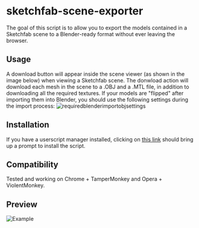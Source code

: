 sketchfab-scene-exporter
===================
The goal of this script is to allow you to export the models contained in a Sketchfab scene to a Blender-ready format without ever leaving the browser.  

Usage
---------------------
A download button will appear inside the scene viewer (as shown in the image below) when viewing a Sketchfab scene. The donwload action will download each mesh in the scene to a .OBJ and a .MTL file, in addition to downloading all the required textures. If your models are "flipped" after importing them into Blender, you should use the following settings during the import process:
![requiredblenderimportobjsettings](https://cloud.githubusercontent.com/assets/3529573/3884105/ec8cdfe6-21a9-11e4-9a21-d6bad493daf1.png)
  
Installation
---------------------
If you have a userscript manager installed, clicking on [this link](https://github.com/reinitialized/sketchfab-scene-exporter/raw/master/sketchfab-scene-exporter.user.js) should bring up a prompt to install the script. 

Compatibility
---------------------
Tested and working on Chrome + TamperMonkey and Opera + ViolentMonkey.  

Preview
---------------------
![Example](https://raw.githubusercontent.com/reinitialized/sketchfab-dl-script/master/sketchfabToBlender.png)
